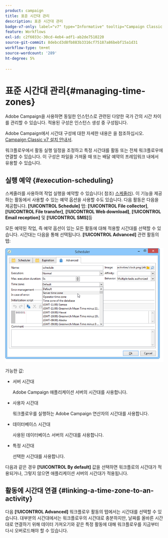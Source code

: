 ```yaml
---
product: campaign
title: 표준 시간대 관리
description: 표준 시간대 관리
badge-v7-only: label="v7" type="Informative" tooltip="Campaign Classic v7에만 적용"
feature: Workflows
exl-id: c2f6033c-30cd-4eb4-adf1-ab2de7510220
source-git-commit: 8debcd3d8fb883b3316cf75187a86bebf15a1d31
workflow-type: tm+mt
source-wordcount: '289'
ht-degree: 5%

---
```


# 표준 시간대 관리{#managing-time-zones}



Adobe Campaign을 사용하면 동일한 인스턴스로 관련된 다양한 국가 간의 시간 차이를 관리할 수 있습니다. 적용된 구성은 인스턴스 생성 중 구성됩니다.

Adobe Campaign에서 시간대 구성에 대한 자세한 내용은 을 참조하십시오. [Campaign Classic v7 설치 안내서](../../installation/using/time-zone-management.md).

워크플로우에서 활동 실행 일정을 조정하고 특정 시간대를 활동 또는 전체 워크플로우에 연결할 수 있습니다. 이 구성은 파일을 가져올 때 또는 배달 예약의 프레임워크 내에서 유용할 수 있습니다.

## 실행 예약 {#execution-scheduling}

스케줄러를 사용하여 작업 실행을 예약할 수 있습니다( 참조) [스케줄러](scheduler.md)). 이 기능을 제공하는 활동에서 사용할 수 있는 예약 옵션을 사용할 수도 있습니다. 다음 활동은 다음을 제공합니다. **[!UICONTROL Schedule]** 탭: **[!UICONTROL File collector]**, **[!UICONTROL File transfer]**, **[!UICONTROL Web download]**, **[!UICONTROL Email reception]** 및 **[!UICONTROL SMS]**&#x200B;등

모든 예약된 작업, 즉 예약 옵션이 있는 모든 활동에 대해 적용할 시간대를 선택할 수 있습니다. 시간대는 다음을 통해 선택됩니다. **[!UICONTROL Advanced]** 관련 활동의 탭:

![](assets/wf-timezone-in-a-box.png)

가능한 값:

* 서버 시간대

  Adobe Campaign 애플리케이션 서버의 시간대를 사용합니다.

* 사용자 시간대

  워크플로우를 실행하는 Adobe Campaign 연산자의 시간대를 사용합니다.

* 데이터베이스 시간대

  사용된 데이터베이스 서버의 시간대를 사용합니다.

* 특정 시간대

  선택한 시간대를 사용합니다.

다음과 같은 경우 **[!UICONTROL By default]** 값을 선택하면 워크플로의 시간대가 적용되거나, 그렇지 않으면 애플리케이션 서버의 시간대가 적용됩니다.

## 활동에 시간대 연결 {#linking-a-time-zone-to-an-activity}

다음 **[!UICONTROL Advanced]** 워크플로우 활동의 탭에서는 시간대를 선택할 수 있습니다. 대부분의 시간대에서는 워크플로우의 시간대로 충분하지만, 날짜를 올바른 시간대로 연결하기 위해 데이터 가져오기와 같은 특정 활동에 대해 워크플로우를 지금부터 다시 오버로드해야 할 수 있습니다.
